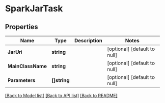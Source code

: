 # SparkJarTask

## Properties
Name | Type | Description | Notes
------------ | ------------- | ------------- | -------------
**JarUri** | **string** |  | [optional] [default to null]
**MainClassName** | **string** |  | [optional] [default to null]
**Parameters** | **[]string** |  | [optional] [default to null]

[[Back to Model list]](../README.md#documentation-for-models) [[Back to API list]](../README.md#documentation-for-api-endpoints) [[Back to README]](../README.md)


